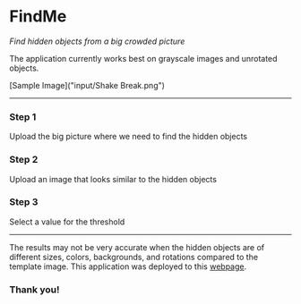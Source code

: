 # FindMe

*Find hidden objects from a big crowded picture*

The application currently works best on grayscale images and unrotated objects.

[Sample Image]("input/Shake Break.png")

***

### Step 1

Upload the big picture where we need to find the hidden objects

### Step 2

Upload an image that looks similar to the hidden objects

### Step 3

Select a value for the threshold

***

The results may not be very accurate when the hidden objects are of different sizes, colors, backgrounds, and rotations compared to the template image.
This application was deployed to this [webpage](https://share.streamlit.io/jonathanadamrico/findme/main/main.py).

### Thank you!
